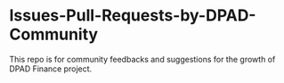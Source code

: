 # Issues-Pull-Requests-by-DPAD-Community
This repo is for community feedbacks and suggestions for the growth of DPAD Finance project.
